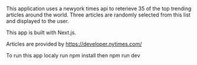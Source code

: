This application uses a newyork times api to reterieve 35 of the top trending articles around the world. Three articles are randomly selected from this list and displayed to the user.

This app is built with Next.js.

Articles are provided by https://developer.nytimes.com/

To run this app localy run npm install then npm run dev
